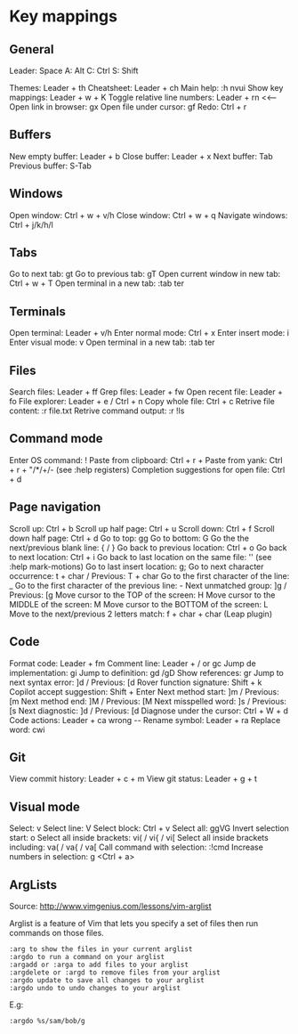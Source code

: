 # Key mappings

## General
Leader: Space
A: Alt
C: Ctrl
S: Shift

Themes: Leader + th 
Cheatsheet: Leader + ch
Main help: :h nvui
Show key mappings: Leader + w + K
Toggle relative line numbers: Leader + rn <<--
Open link in browser: gx
Open file under cursor: gf
Redo: Ctrl + r

## Buffers
New empty buffer: Leader + b
Close buffer: Leader + x
Next buffer: Tab
Previous buffer: S-Tab

## Windows
Open window: Ctrl + w + v/h
Close window: Ctrl + w + q
Navigate windows: Ctrl + j/k/h/l

## Tabs
Go to next tab: gt
Go to previous tab: gT
Open current window in new tab: Ctrl + w + T
Open terminal in a new tab: :tab ter

## Terminals
Open terminal: Leader + v/h 
Enter normal mode: Ctrl + x
Enter insert mode: i
Enter visual mode: v
Open terminal in a new tab: :tab ter

## Files
Search files: Leader + ff
Grep files: Leader + fw
Open recent file: Leader + fo
File explorer: Leader + e / Ctrl + n
Copy whole file: Ctrl + c
Retrive file content: :r file.txt
Retrive command output: :r !ls

## Command mode
Enter OS command: !
Paste from clipboard: Ctrl + r +
Paste from yank: Ctrl + r + "/*/+/- (see :help registers)
Completion suggestions for open file: Ctrl + d

## Page navigation
Scroll up: Ctrl + b
Scroll up half page: Ctrl + u
Scroll down: Ctrl + f
Scroll down half page: Ctrl + d
Go to top: gg
Go to bottom: G
Go the the next/previous blank line: { / }
Go back to previous location: Ctrl + o
Go back to next location: Ctrl + i
Go back to last location on the same file: '' (see :help mark-motions)
Go to last insert location: g;
Go to next character occurrence: t + char / Previous: T + char
Go to the first character of the line: _
Go to the first character of the previous line: -
Next unmatched group: ]g / Previous: [g
Move cursor to the TOP of the screen: H
Move cursor to the MIDDLE of the screen: M
Move cursor to the BOTTOM of the screen: L
Move to the next/previous 2 letters match: f + char + char (Leap plugin) 

## Code
Format code: Leader + fm
Comment line: Leader + / or gc
Jump de implementation: gi
Jump to definition: gd /gD 
Show references: gr
Jump to next syntax error: ]d / Previous: [d
Rover function signature: Shift + k
Copilot accept suggestion: Shift + Enter
Next method start: ]m / Previous: [m
Next method end: ]M / Previous: [M
Next misspelled word: ]s / Previous: [s
Next diagnostic: ]d / Previous: [d
Diagnose under the cursor: Ctrl + W + d
Code actions: Leader + ca
wrong -- Rename symbol: Leader + ra
Replace word: cwi

## Git
View commit history: Leader + c + m
View git status: Leader + g + t

## Visual mode
Select: v
Select line: V
Select block: Ctrl + v
Select all: ggVG
Invert selection start: o
Select all inside brackets: vi( / vi{ / vi[
Select all inside brackets including: va( / va{ / va[
Call command with selection: :!cmd
Increase numbers in selection: g <Ctrl + a>

## ArgLists
Source: http://www.vimgenius.com/lessons/vim-arglist

Arglist is a feature of Vim that lets you specify a set of files then run commands on those files.


    :arg to show the files in your current arglist
    :argdo to run a command on your arglist
    :argadd or :arga to add files to your arglist
    :argdelete or :argd to remove files from your arglist
    :argdo update to save all changes to your arglist
    :argdo undo to undo changes to your arglist
E.g:
```
:argdo %s/sam/bob/g
```

